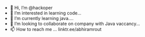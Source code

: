 - 👋 Hi, I’m @hackoper
- 👀 I’m interested in learning code...
- 🌱 I’m currently learning java....
- 💞️ I’m looking to collaborate on company with Java vaccancy...
- 📫 How to reach me ...  linktr.ee/abhiramrout

<!---
hackoper/hackoper is a ✨ special ✨ repository because its `README.md` (this file) appears on your GitHub profile.
You can click the Preview link to take a look at your changes.
--->
